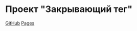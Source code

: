 # Проект "Закрывающий тег"

[GitHub](https://github.com/dmr-edu/zakrivayuschiy-teg-f.git)
[Pages](https://dmr-edu.github.io/zakrivayuschiy-teg-f/)